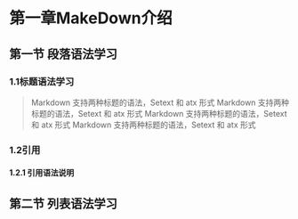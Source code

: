 
# 第一章MakeDown介绍
## 第一节 段落语法学习
### 1.1标题语法学习
> Markdown 支持两种标题的语法，Setext 和 atx 形式
> Markdown 支持两种标题的语法，Setext 和 atx 形式
> Markdown 支持两种标题的语法，Setext 和 atx 形式
> Markdown 支持两种标题的语法，Setext 和 atx 形式

### 1.2引用
#### 1.2.1 引用语法说明
## 第二节 列表语法学习
